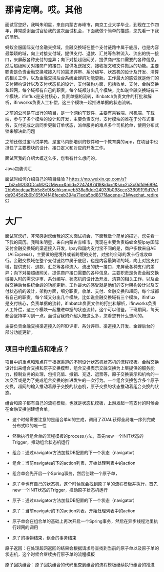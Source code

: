 # 那肯定啊。哎。其他

面试官您好，我叫朱明星，来自内蒙古赤峰市，南京工业大学毕业，到现在工作四年，非常感谢面试官给我的这次面试机会，下面我做个简单的描述，您先看一下我的简历。

蚂蚁金服国际支付金融交换域，金融交换域在整个支付链路中属于底层，也是内容最繁琐的域，向上对接支付域，提供支付、退款、汇兑等各种流入、流出的统一接口，来屏蔽各种支付的差异；向下对接超级网关，提供商户接口需要的各种信息，然后超级网关对接商户的接口，提供发送报文、接收报文和文件搬运的功能。主要职责是负责金融交换域接入时的需求评审、系分编写、状态机的设计及开发、清算的相关工作，以及金融交换后台系统金蝉的功能更新。工作最大的感受就是他们的支付架构设计以及支付状态机的设计，支付架构方面，包括收单、支付、金融交换和超网，每个域都有自己的职责，每个域都分出几个模块，比如说金融交换域有三个模块，ifinflux是支付核心，负责单据的流转，ifinbatch负责文件的打批和解析，ifinworks负责人工补偿，这三个模块一起推进单据的状态流转。

之前的公司易车出行的项目，是一个网约车软件，主要有乘客端、司机端、车载端，参与了多个模块的设计和开发，主要负责支付，支付模块的难在于分布式事务，支付完成之后同步更新订单状态，派单服务的难点多个司机抢单，使用分布式锁来解决此问题

之前还做过宝马悦学苑，是宝马内部培训的软件和一个教育类的app，在项目中也担任了主要模块的设计、接口定义和对应的开发工作。

面试官我的介绍大概这么多，您看有什么想问的。

 

 

Java包装词汇

面试时如何介绍自己的项目经验？https://mp.weixin.qq.com/s?__biz=MzI3ODcxMzQzMw==&mid=2247487419&idx=1&sn=2c3c0dfde68942bb5bcdcaa15b5c8c9f&chksm=eb538a8ddc24039b098cce33609199d17efde9345d2b6b165f04f48feceb394a71eda5bd867f&scene=21#wechat_redirect





# 大厂

面试官您好，非常感谢您给我的这次面试机会，下面我做个简单的描述，您先看一下我的简历。我叫朱明星，来自内蒙古赤峰市，我现在主要负责蚂蚁金服Ipay国际支付金融交换域的渠道接入开发，Ipay和国内支付宝不同的是，商户多数来自AE（AliExpress），主要做的是境外或者跨境的支付，对接的全球的发卡行或收单行。金融交换域在整个支付链路中属于底层，也是内容最繁琐的域，向上对接支付域，提供支付、退款、汇兑等各种流入、流出的统一接口，来屏蔽各种支付的差异；向下对接超级网关，提供商户接口需要的各种信息。主要职责是负责金融交换域接入时的需求评审、系分编写、状态机的设计及开发、清算的相关工作，以及金融交换后台系统金蝉的功能更新。工作最大的感受就是他们的支付架构设计以及支付状态机的设计，架构方面，细分职责，收单、支付、金融交换和超网，每个域都有自己的职责，每个域又分出几个模块，比如说金融交换域有三个模块，ifinflux是支付核心，负责单据的流转，ifinbatch负责文件的打批和解析，ifinworks负责人工补偿，这三个模块一起推进单据的状态流转。这个可以借鉴。下班期间，每天都会坚持学习到一点。面试官我的介绍大概这么多，您看您有什么想问的。

 

主要负责金融交换渠道接入的PRD评审、系分评审、渠道接入开发、金蝉后台的部分功能更新。

## 项目中的重点和难点？

项目中的重点和难点在于根据渠道的不同设计状态机状态机的流程模板。金融交换设计出来组合交换和原子交换模型，组合交换表示交融交换为上层提供的服务能力，控制业务的处理，包括充值、撤销、充退、退票等，原子交换表示和机构的一次交互或是为了完成组合交换的推进发生的一次行为。一个组合交换包含多个原子交换，超网的输入推动着原子交换的状态机，原子交换的状态推动着组合交换的状态。



组合和原子都有自己的流程模板，也就是状态机模板，上游发起一笔支付的时候会在金融交换创建组合单，

- 这个时候需要注意的是组合单id的生成，调用了ZDAL获得全局唯一序列完成分布式ID的唯一性
- 然后执行组合单的流程模板的process方法，首先new一个INIT状态的Trigger，推动组合状态机运行
- 组合：通过navigator方法加载DB配置的下一个状态（navigator）
- 组合：当前navigate的下的action列表，开始处理列表中的action

- 组合单会先开启一个Spring事务，然后创建一个原子单，
- 原子单也有自己的状态机，这个时候就会找到原子单的流程模板并执行，首先new一个INIT状态的Trigger，推动原子状态机运行
- 原子：通过navigator方法加载DB配置的下一个状态（navigator）
- 原子：当前navigate的下的action列表，开始处理列表中的action
- 原子单会在组合单的基础上再次开启一个Spring事务，然后在异步线程池里执行超网的调用
- 原子的事物结束，组合的事务结束

原子返回：在处理超网返回的结果会根据请求号查找到当前的原子单以及原子单的状态机，这个时候会继续执行原子单的流程模板

原子回执组合：原子回执组合的代码里查到组合的流程模板继续执行组合的推进
